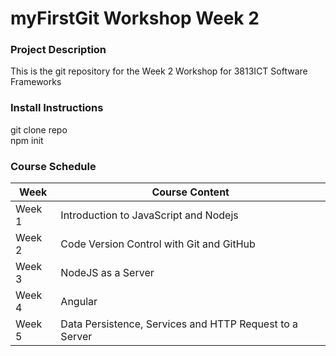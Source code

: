 # myFirstGit Workshop Week 2  
  
### Project Description  
This is the git repository for the Week 2 Workshop for 3813ICT Software Frameworks  
  
### Install Instructions  
git clone repo  
npm init  

### Course Schedule
Week | Course Content
-------|-------
Week 1 | Introduction to JavaScript and Nodejs
Week 2 | Code Version Control with Git and GitHub
Week 3 | NodeJS as a Server
Week 4 | Angular
Week 5 | Data Persistence, Services and HTTP Request to a Server
